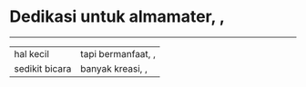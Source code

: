 <h1>Dedikasi untuk almamater, ,</h1>
<hr>
<table>
<tr>
<td>hal kecil</td><td>tapi bermanfaat, ,</td>
</tr>
<tr>
<td>sedikit bicara</td><td>banyak kreasi, ,</td>
</tr>
</table>
